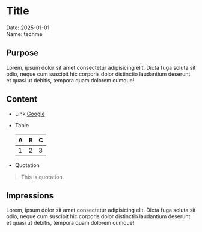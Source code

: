 # Title

Date: 2025-01-01<br>
Name: techme

## Purpose
Lorem, ipsum dolor sit amet consectetur adipisicing elit. Dicta fuga soluta sit odio, neque cum suscipit hic corporis dolor distinctio laudantium deserunt et quasi ut debitis, tempora quam dolorem cumque!

## Content

- Link
[Google](https://www.google.com/)

- Table

    |A|B|C|
    |----|----|----|
    |1|2|3|

- Quotation
>This is quotation.

## Impressions
Lorem, ipsum dolor sit amet consectetur adipisicing elit. Dicta fuga soluta sit odio, neque cum suscipit hic corporis dolor distinctio laudantium deserunt et quasi ut debitis, tempora quam dolorem cumque!


